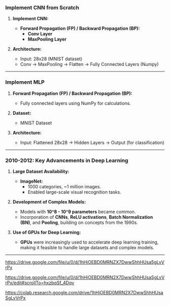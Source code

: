 
### **Implement CNN from Scratch**

1. **Implement CNN:**
   - **Forward Propagation (FP) / Backward Propagation (BP):**
     - **Conv Layer**
     - **MaxPooling Layer**

2. **Architecture:**
   - Input: 28x28 (MNIST dataset)
   - Conv → MaxPooling → Flatten → Fully Connected Layers (Numpy)

---

### **Implement MLP**

1. **Forward Propagation (FP) / Backward Propagation (BP):**
   - Fully connected layers using NumPy for calculations.

2. **Dataset:**
   - MNIST Dataset

3. **Architecture:**
   - Input: Flattened 28x28 → Hidden Layers → Output (for classification)
  
---

### **2010-2012: Key Advancements in Deep Learning**

1. **Large Dataset Availability:**
   - **ImageNet:** 
     - 1000 categories, ~1 million images.
     - Enabled large-scale visual recognition tasks.

2. **Development of Complex Models:**
   - Models with **10^8 - 10^9 parameters** became common.
   - Incorporation of **CNNs**, **ReLU activations**, **Batch Normalization (BN)**, and **Pooling**, building on concepts from the 1990s.

3. **Use of GPUs for Deep Learning:**
   - **GPUs** were increasingly used to accelerate deep learning training, making it feasible to handle large datasets and complex models.

---

https://drive.google.com/file/u/0/d/1hHiOEBD0MRNZX7DwwShhHUsa5gLvVrPx

https://drive.google.com/file/u/0/d/1hHiOEBD0MRN2X7DwwShhHUsaSgLvVrPx/edit#scrollTo=hxzbqSf_4Dqy


https://colab.research.google.com/drive/1hHiOEBD0MRN2X7DwwShhHUsaSgLvVrPx